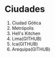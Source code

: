 # Ciudades

1. Ciudad Gótica
2. Metrópolis
3. Hell's Kitchen
4. Lima(GITHUB)
5. Ica(GITHUB)
6. Arequipa(GITHUB)
